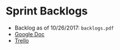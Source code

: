 # Sprint Backlogs

- Backlog as of 10/26/2017: `backlogs.pdf`
- [Google Doc](https://docs.google.com/spreadsheets/d/1Fz39N4acYtqlMt2GNFOVyYAnnjC8kWRMVHYzEUgpGmk/edit#gid=0)
- [Trello](https://trello.com/b/0JbdYZUl/sprint-backlog)
